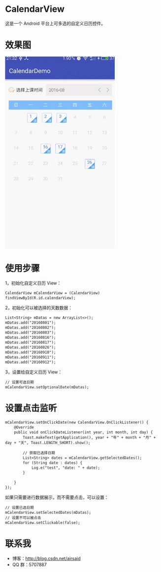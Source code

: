 # CalendarView
这是一个 Android 平台上可多选的自定义日历控件。

# 效果图
 ![image](https://github.com/Airsaid/CalendarView/blob/master/gif/cacendarview.gif)

# 使用步骤
1，初始化自定义日历 View：
```
CalendarView mCalendarView = (CalendarView) findViewById(R.id.calendarView);
```

2，初始化可以被选择的天数数据：
```
List<String> mDatas = new ArrayList<>();
mDatas.add("20160801");
mDatas.add("20160802");
mDatas.add("20160803");
mDatas.add("20160816");
mDatas.add("20160817");
mDatas.add("20160826");
mDatas.add("20160910");
mDatas.add("20160911");
mDatas.add("20160912");
```
3，设置给自定义日历 View：
```
// 设置可选日期
mCalendarView.setOptionalDate(mDatas);
```

# 设置点击监听
```
mCalendarView.setOnClickDate(new CalendarView.OnClickListener() {
    @Override
    public void onClickDateListener(int year, int month, int day) {
        Toast.makeText(getApplication(), year + "年" + month + "月" + day + "天", Toast.LENGTH_SHORT).show();

        // 获取已选择日期
        List<String> dates = mCalendarView.getSelectedDates();
        for (String date : dates) {
            Log.e("test", "date: " + date);
        }
        
    }
});
```

如果只需要进行数据展示，而不需要点击，可以设置：
```
// 设置已选日期
mCalendarView.setSelectedDates(mDatas);
// 设置不可以被点击
mCalendarView.setClickable(false);
```

# 联系我
* 博客：http://blog.csdn.net/airsaid
* QQ 群：5707887
